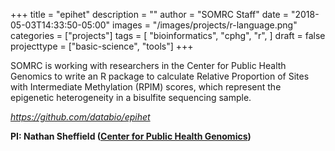 +++
title = "epihet"
description = ""
author = "SOMRC Staff"
date = "2018-05-03T14:33:50-05:00"
images = "/images/projects/r-language.png"
categories = ["projects"]
tags = [
  "bioinformatics",
  "cphg",
  "r",
]
draft = false
projecttype = ["basic-science", "tools"]
+++

SOMRC is working with researchers in the Center for Public Health Genomics to write an R package to calculate Relative Proportion of Sites with Intermediate Methylation (RPIM) scores, which represent the epigenetic heterogeneity in a bisulfite sequencing sample.

*<https://github.com/databio/epihet>*

**PI: Nathan Sheffield ([Center for Public Health Genomics](https://med.virginia.edu/cphg/))**
